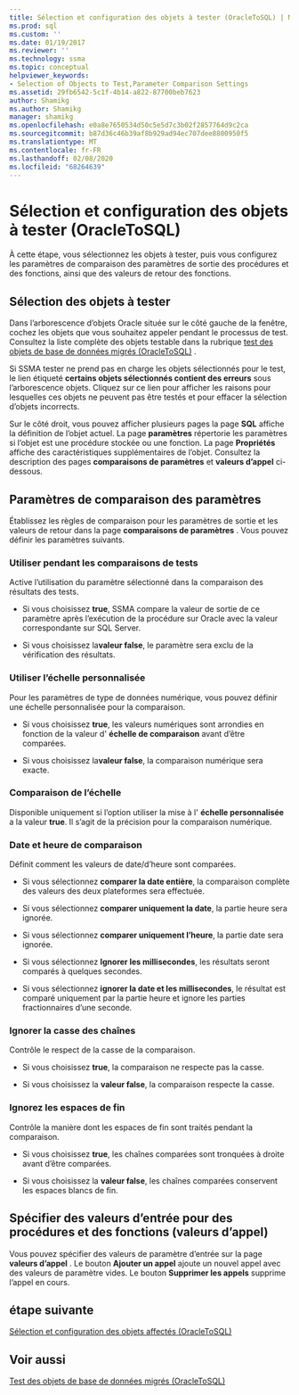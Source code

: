 ```yaml
---
title: Sélection et configuration des objets à tester (OracleToSQL) | Microsoft Docs
ms.prod: sql
ms.custom: ''
ms.date: 01/19/2017
ms.reviewer: ''
ms.technology: ssma
ms.topic: conceptual
helpviewer_keywords:
- Selection of Objects to Test,Parameter Comparison Settings
ms.assetid: 29fb6542-5c1f-4b14-a822-87700beb7623
author: Shamikg
ms.author: Shamikg
manager: shamikg
ms.openlocfilehash: e0a8e7650534d50c5e5d7c3b02f2857764d9c2ca
ms.sourcegitcommit: b87d36c46b39af8b929ad94ec707dee8800950f5
ms.translationtype: MT
ms.contentlocale: fr-FR
ms.lasthandoff: 02/08/2020
ms.locfileid: "68264639"
---
```

# <a name="selecting-and-configuring-objects-to-test-oracletosql"></a>Sélection et configuration des objets à tester (OracleToSQL)
À cette étape, vous sélectionnez les objets à tester, puis vous configurez les paramètres de comparaison des paramètres de sortie des procédures et des fonctions, ainsi que des valeurs de retour des fonctions.  
  
## <a name="selection-of-objects-to-test"></a>Sélection des objets à tester  
Dans l’arborescence d’objets Oracle située sur le côté gauche de la fenêtre, cochez les objets que vous souhaitez appeler pendant le processus de test. Consultez la liste complète des objets testable dans la rubrique [test des objets de base de données migrés &#40;OracleToSQL&#41;](../../ssma/oracle/testing-migrated-database-objects-oracletosql.md) .  
  
Si SSMA tester ne prend pas en charge les objets sélectionnés pour le test, le lien étiqueté **certains objets sélectionnés contient des erreurs** sous l’arborescence objets. Cliquez sur ce lien pour afficher les raisons pour lesquelles ces objets ne peuvent pas être testés et pour effacer la sélection d’objets incorrects.  
  
Sur le côté droit, vous pouvez afficher plusieurs pages la page **SQL** affiche la définition de l’objet actuel. La page **paramètres** répertorie les paramètres si l’objet est une procédure stockée ou une fonction. La page **Propriétés** affiche des caractéristiques supplémentaires de l’objet. Consultez la description des pages **comparaisons de paramètres** et **valeurs d’appel** ci-dessous.  
  
## <a name="parameter-comparison-settings"></a>Paramètres de comparaison des paramètres  
Établissez les règles de comparaison pour les paramètres de sortie et les valeurs de retour dans la page **comparaisons de paramètres** . Vous pouvez définir les paramètres suivants.  
  
### <a name="use-during-test-comparisons"></a>Utiliser pendant les comparaisons de tests  
Active l’utilisation du paramètre sélectionné dans la comparaison des résultats des tests.  
  
-   Si vous choisissez **true**, SSMA compare la valeur de sortie de ce paramètre après l’exécution de la procédure sur Oracle avec la valeur correspondante sur SQL Server.
  
-   Si vous choisissez la**valeur false**, le paramètre sera exclu de la vérification des résultats.  
  
### <a name="use-custom-scale"></a>Utiliser l’échelle personnalisée  
Pour les paramètres de type de données numérique, vous pouvez définir une échelle personnalisée pour la comparaison.  
  
-   Si vous choisissez **true**, les valeurs numériques sont arrondies en fonction de la valeur d' **échelle de comparaison** avant d’être comparées.  
  
-   Si vous choisissez la**valeur false**, la comparaison numérique sera exacte.  
  
### <a name="comparing-scale"></a>Comparaison de l’échelle  
Disponible uniquement si l’option utiliser la mise à l' **échelle personnalisée** a la valeur **true**. Il s’agit de la précision pour la comparaison numérique.  
  
### <a name="date-time-comparing"></a>Date et heure de comparaison  
Définit comment les valeurs de date/d’heure sont comparées.  
  
-   Si vous sélectionnez **comparer la date entière**, la comparaison complète des valeurs des deux plateformes sera effectuée.  
  
-   Si vous sélectionnez **comparer uniquement la date**, la partie heure sera ignorée.  
  
-   Si vous sélectionnez **comparer uniquement l’heure**, la partie date sera ignorée.  
  
-   Si vous sélectionnez **Ignorer les millisecondes**, les résultats seront comparés à quelques secondes.  
  
-   Si vous sélectionnez **ignorer la date et les millisecondes**, le résultat est comparé uniquement par la partie heure et ignore les parties fractionnaires d’une seconde.  
  
### <a name="ignore-strings-case"></a>Ignorer la casse des chaînes  
Contrôle le respect de la casse de la comparaison.  
  
-   Si vous choisissez **true**, la comparaison ne respecte pas la casse.  
  
-   Si vous choisissez la **valeur false**, la comparaison respecte la casse.  
  
### <a name="ignore-trailing-spaces"></a>Ignorez les espaces de fin  
Contrôle la manière dont les espaces de fin sont traités pendant la comparaison.  
  
-   Si vous choisissez **true**, les chaînes comparées sont tronquées à droite avant d’être comparées.  
  
-   Si vous choisissez la **valeur false**, les chaînes comparées conservent les espaces blancs de fin.  
  
## <a name="specify-input-values-for-procedures-and-functions-call-values"></a>Spécifier des valeurs d’entrée pour des procédures et des fonctions (valeurs d’appel)  
Vous pouvez spécifier des valeurs de paramètre d’entrée sur la page **valeurs d’appel** . Le bouton **Ajouter un appel** ajoute un nouvel appel avec des valeurs de paramètre vides. Le bouton **Supprimer les appels** supprime l’appel en cours.  
  
## <a name="next-step"></a>étape suivante  
[Sélection et configuration des objets affectés &#40;OracleToSQL&#41;](../../ssma/oracle/selecting-and-configuring-affected-objects-oracletosql.md)  
  
## <a name="see-also"></a>Voir aussi  
[Test des objets de base de données migrés &#40;OracleToSQL&#41;](../../ssma/oracle/testing-migrated-database-objects-oracletosql.md)  
  

